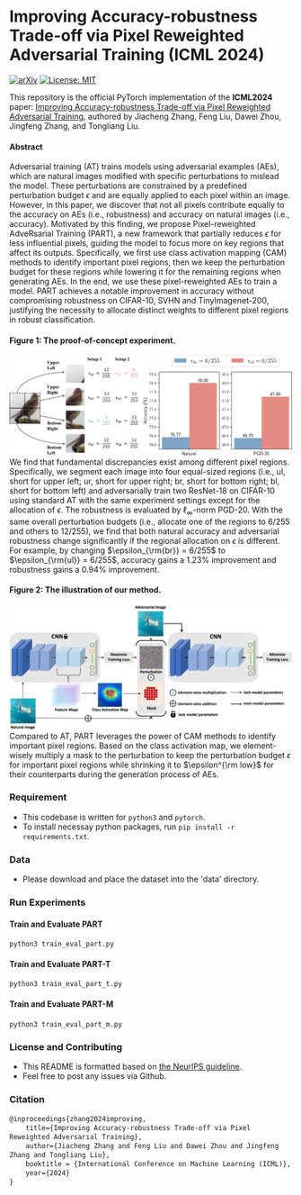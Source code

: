 # Improving Accuracy-robustness Trade-off via Pixel Reweighted Adversarial Training (ICML 2024)

[![arXiv](https://img.shields.io/badge/arXiv-2406.00685-b31b1b.svg)](https://arxiv.org/abs/2406.00685) [![License: MIT](https://img.shields.io/badge/License-MIT-yellow.svg)](https://opensource.org/licenses/MIT) 

This repository is the official PyTorch implementation of the **ICML2024** paper: [Improving Accuracy-robustness Trade-off via Pixel Reweighted Adversarial Training](https://arxiv.org/abs/2406.00685), authored by Jiacheng Zhang, Feng Liu, Dawei Zhou, Jingfeng Zhang, and Tongliang Liu.

#### Abstract
Adversarial training (AT) trains models using adversarial examples (AEs), which are natural images modified with specific perturbations to mislead the model.
These perturbations are constrained by a predefined perturbation budget $\epsilon$ and are equally applied to each pixel within an image. 
However, in this paper, we discover that not all pixels contribute equally to the accuracy on AEs (i.e., robustness) and accuracy on natural images (i.e., accuracy). 
Motivated by this finding, we propose Pixel-reweighted AdveRsarial Training (PART), a new framework that partially reduces $\epsilon$ for less influential pixels, guiding the model to focus more on key regions that affect its outputs.
Specifically, we first use class activation mapping (CAM) methods to identify important pixel regions, then we keep the perturbation budget for these regions while lowering it for the remaining regions when generating AEs. 
In the end, we use these pixel-reweighted AEs to train a model.
PART achieves a notable improvement in accuracy without compromising robustness on CIFAR-10, SVHN and TinyImagenet-200, justifying the necessity to allocate distinct weights to different pixel regions in robust classification. 

#### Figure 1: The proof-of-concept experiment.
![motivation](https://github.com/JiachengZ01/PART/blob/main/images/motivation.jpg)
We find that fundamental discrepancies exist among different pixel regions. Specifically, we segment each image into four equal-sized regions (i.e., ul, short for upper left; ur, short for upper right; br, short for bottom right; bl, short for bottom left) and adversarially train two ResNet-18 on CIFAR-10 using standard AT with the same experiment settings except for the allocation of $\epsilon$. The robustness is evaluated by $\ell_{\infty}$-norm PGD-20. With the same overall perturbation budgets (i.e., allocate one of the regions to $6/255$ and others to $12/255$), we find that both natural accuracy and adversarial robustness change significantly if the regional allocation on $\epsilon$ is different. For example, by changing $\epsilon_{\rm{br}} = 6/255$ to $\epsilon_{\rm{ul}} = 6/255$, accuracy gains a 1.23\% improvement and robustness gains a 0.94\% improvement.

#### Figure 2: The illustration of our method.
![pipeline](https://github.com/JiachengZ01/PART/blob/main/images/pipeline.jpg)
Compared to AT, PART leverages the power of CAM methods to identify important pixel regions. Based on the class activation map, we element-wisely multiply a mask to the perturbation to keep the perturbation budget $\epsilon$ for important pixel regions while shrinking it to $\epsilon^{\rm low}$ for their counterparts during the generation process of AEs.

### Requirement
- This codebase is written for ```python3``` and ```pytorch```.
- To install necessay python packages, run ```pip install -r requirements.txt```.

### Data
- Please download and place the dataset into the 'data' directory.

### Run Experiments
#### Train and Evaluate PART
```
python3 train_eval_part.py
```
#### Train and Evaluate PART-T
```
python3 train_eval_part_t.py
```

#### Train and Evaluate PART-M
```
python3 train_eval_part_m.py
```

### License and Contributing
- This README is formatted based on [the NeurIPS guideline](https://github.com/paperswithcode/releasing-research-code).
- Feel free to post any issues via Github.

### Citation
```
@inproceedings{zhang2024improving,
    title={Improving Accuracy-robustness Trade-off via Pixel Reweighted Adversarial Training}, 
    author={Jiacheng Zhang and Feng Liu and Dawei Zhou and Jingfeng Zhang and Tongliang Liu},
    booktitle = {International Conference on Machine Learning (ICML)},
    year={2024}
}
```
